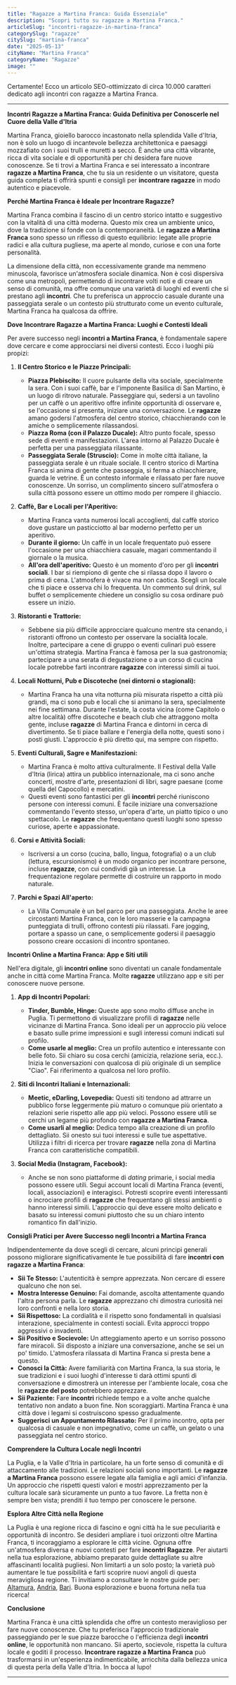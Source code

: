 ```yaml
---
title: "Ragazze a Martina Franca: Guida Essenziale"
description: "Scopri tutto su ragazze a Martina Franca."
articleSlug: "incontri-ragazze-in-martina-franca" 
categorySlug: "ragazze"
citySlug: "martina-franca"
date: "2025-05-13"
cityName: "Martina Franca"
categoryName: "Ragazze"
image: ""
---
```


Certamente! Ecco un articolo SEO-ottimizzato di circa 10.000 caratteri dedicato agli incontri con ragazze a Martina Franca.

---

**Incontri Ragazze a Martina Franca: Guida Definitiva per Conoscerle nel Cuore della Valle d'Itria**

Martina Franca, gioiello barocco incastonato nella splendida Valle d'Itria, non è solo un luogo di incantevole bellezza architettonica e paesaggi mozzafiato con i suoi trulli e muretti a secco. È anche una città vibrante, ricca di vita sociale e di opportunità per chi desidera fare nuove conoscenze. Se ti trovi a Martina Franca e sei interessato a incontrare **ragazze a Martina Franca**, che tu sia un residente o un visitatore, questa guida completa ti offrirà spunti e consigli per **incontrare ragazze** in modo autentico e piacevole.

**Perché Martina Franca è Ideale per Incontrare Ragazze?**

Martina Franca combina il fascino di un centro storico intatto e suggestivo con la vitalità di una città moderna. Questo mix crea un ambiente unico, dove la tradizione si fonde con la contemporaneità. Le **ragazze a Martina Franca** sono spesso un riflesso di questo equilibrio: legate alle proprie radici e alla cultura pugliese, ma aperte al mondo, curiose e con una forte personalità.

La dimensione della città, non eccessivamente grande ma nemmeno minuscola, favorisce un'atmosfera sociale dinamica. Non è così dispersiva come una metropoli, permettendo di incontrare volti noti e di creare un senso di comunità, ma offre comunque una varietà di luoghi ed eventi che si prestano agli **incontri**. Che tu preferisca un approccio casuale durante una passeggiata serale o un contesto più strutturato come un evento culturale, Martina Franca ha qualcosa da offrire.

**Dove Incontrare Ragazze a Martina Franca: Luoghi e Contesti Ideali**

Per avere successo negli **incontri a Martina Franca**, è fondamentale sapere dove cercare e come approcciarsi nei diversi contesti. Ecco i luoghi più propizi:

1.  **Il Centro Storico e le Piazze Principali:**
    *   **Piazza Plebiscito:** Il cuore pulsante della vita sociale, specialmente la sera. Con i suoi caffè, bar e l'imponente Basilica di San Martino, è un luogo di ritrovo naturale. Passeggiare qui, sedersi a un tavolino per un caffè o un aperitivo offre infinite opportunità di osservare e, se l'occasione si presenta, iniziare una conversazione. Le **ragazze** amano godersi l'atmosfera del centro storico, chiacchierando con le amiche o semplicemente rilassandosi.
    *   **Piazza Roma (con il Palazzo Ducale):** Altro punto focale, spesso sede di eventi e manifestazioni. L'area intorno al Palazzo Ducale è perfetta per una passeggiata rilassante.
    *   **Passeggiata Serale (Struscio):** Come in molte città italiane, la passeggiata serale è un rituale sociale. Il centro storico di Martina Franca si anima di gente che passeggia, si ferma a chiacchierare, guarda le vetrine. È un contesto informale e rilassato per fare nuove conoscenze. Un sorriso, un complimento sincero sull'atmosfera o sulla città possono essere un ottimo modo per rompere il ghiaccio.

2.  **Caffè, Bar e Locali per l'Aperitivo:**
    *   Martina Franca vanta numerosi locali accoglienti, dal caffè storico dove gustare un pasticciotto al bar moderno perfetto per un aperitivo.
    *   **Durante il giorno:** Un caffè in un locale frequentato può essere l'occasione per una chiacchiera casuale, magari commentando il giornale o la musica.
    *   **All'ora dell'aperitivo:** Questo è un momento d'oro per gli **incontri sociali**. I bar si riempiono di gente che si rilassa dopo il lavoro o prima di cena. L'atmosfera è vivace ma non caotica. Scegli un locale che ti piace e osserva chi lo frequenta. Un commento sul drink, sul buffet o semplicemente chiedere un consiglio su cosa ordinare può essere un inizio.

3.  **Ristoranti e Trattorie:**
    *   Sebbene sia più difficile approcciare qualcuno mentre sta cenando, i ristoranti offrono un contesto per osservare la socialità locale. Inoltre, partecipare a cene di gruppo o eventi culinari può essere un'ottima strategia. Martina Franca è famosa per la sua gastronomia; partecipare a una serata di degustazione o a un corso di cucina locale potrebbe farti incontrare **ragazze** con interessi simili ai tuoi.

4.  **Locali Notturni, Pub e Discoteche (nei dintorni o stagionali):**
    *   Martina Franca ha una vita notturna più misurata rispetto a città più grandi, ma ci sono pub e locali che si animano la sera, specialmente nei fine settimana. Durante l'estate, la costa vicina (come Capitolo o altre località) offre discoteche e beach club che attraggono molta gente, incluse **ragazze** di Martina Franca e dintorni in cerca di divertimento. Se ti piace ballare e l'energia della notte, questi sono i posti giusti. L'approccio è più diretto qui, ma sempre con rispetto.

5.  **Eventi Culturali, Sagre e Manifestazioni:**
    *   Martina Franca è molto attiva culturalmente. Il Festival della Valle d'Itria (lirica) attira un pubblico internazionale, ma ci sono anche concerti, mostre d'arte, presentazioni di libri, sagre paesane (come quella del Capocollo) e mercatini.
    *   Questi eventi sono fantastici per gli **incontri** perché riuniscono persone con interessi comuni. È facile iniziare una conversazione commentando l'evento stesso, un'opera d'arte, un piatto tipico o uno spettacolo. Le **ragazze** che frequentano questi luoghi sono spesso curiose, aperte e appassionate.

6.  **Corsi e Attività Sociali:**
    *   Iscriversi a un corso (cucina, ballo, lingua, fotografia) o a un club (lettura, escursionismo) è un modo organico per incontrare persone, incluse **ragazze**, con cui condividi già un interesse. La frequentazione regolare permette di costruire un rapporto in modo naturale.

7.  **Parchi e Spazi All'aperto:**
    *   La Villa Comunale è un bel parco per una passeggiata. Anche le aree circostanti Martina Franca, con le loro masserie e la campagna punteggiata di trulli, offrono contesti più rilassati. Fare jogging, portare a spasso un cane, o semplicemente godersi il paesaggio possono creare occasioni di incontro spontaneo.

**Incontri Online a Martina Franca: App e Siti utili**

Nell'era digitale, gli **incontri online** sono diventati un canale fondamentale anche in città come Martina Franca. Molte **ragazze** utilizzano app e siti per conoscere nuove persone.

1.  **App di Incontri Popolari:**
    *   **Tinder, Bumble, Hinge:** Queste app sono molto diffuse anche in Puglia. Ti permettono di visualizzare profili di **ragazze** nelle vicinanze di Martina Franca. Sono ideali per un approccio più veloce e basato sulle prime impressioni e sugli interessi comuni indicati sul profilo.
    *   **Come usarle al meglio:** Crea un profilo autentico e interessante con belle foto. Sii chiaro su cosa cerchi (amicizia, relazione seria, ecc.). Inizia le conversazioni con qualcosa di più originale di un semplice "Ciao". Fai riferimento a qualcosa nel loro profilo.

2.  **Siti di Incontri Italiani e Internazionali:**
    *   **Meetic, eDarling, Lovepedia:** Questi siti tendono ad attrarre un pubblico forse leggermente più maturo o comunque più orientato a relazioni serie rispetto alle app più veloci. Possono essere utili se cerchi un legame più profondo con **ragazze a Martina Franca**.
    *   **Come usarli al meglio:** Dedica tempo alla creazione di un profilo dettagliato. Sii onesto sui tuoi interessi e sulle tue aspettative. Utilizza i filtri di ricerca per trovare **ragazze** nella zona di Martina Franca con caratteristiche compatibili.

3.  **Social Media (Instagram, Facebook):**
    *   Anche se non sono piattaforme di *dating* primarie, i social media possono essere utili. Segui account locali di Martina Franca (eventi, locali, associazioni) e interagisci. Potresti scoprire eventi interessanti o incrociare profili di **ragazze** che frequentano gli stessi ambienti o hanno interessi simili. L'approccio qui deve essere molto delicato e basato su interessi comuni piuttosto che su un chiaro intento romantico fin dall'inizio.

**Consigli Pratici per Avere Successo negli Incontri a Martina Franca**

Indipendentemente da dove scegli di cercare, alcuni principi generali possono migliorare significativamente le tue possibilità di fare **incontri con ragazze a Martina Franca**:

*   **Sii Te Stesso:** L'autenticità è sempre apprezzata. Non cercare di essere qualcuno che non sei.
*   **Mostra Interesse Genuino:** Fai domande, ascolta attentamente quando l'altra persona parla. Le **ragazze** apprezzano chi dimostra curiosità nei loro confronti e nella loro storia.
*   **Sii Rispettoso:** La cordialità e il rispetto sono fondamentali in qualsiasi interazione, specialmente in contesti sociali. Evita approcci troppo aggressivi o invadenti.
*   **Sii Positivo e Socievole:** Un atteggiamento aperto e un sorriso possono fare miracoli. Sii disposto a iniziare una conversazione, anche se sei un po' timido. L'atmosfera rilassata di Martina Franca si presta bene a questo.
*   **Conosci la Città:** Avere familiarità con Martina Franca, la sua storia, le sue tradizioni e i suoi luoghi d'interesse ti darà ottimi spunti di conversazione e dimostrerà un interesse per l'ambiente locale, cosa che le **ragazze del posto** potrebbero apprezzare.
*   **Sii Paziente:** Fare **incontri** richiede tempo e a volte anche qualche tentativo non andato a buon fine. Non scoraggiarti. Martina Franca è una città dove i legami si costruiscono spesso gradualmente.
*   **Suggerisci un Appuntamento Rilassato:** Per il primo incontro, opta per qualcosa di casuale e non impegnativo, come un caffè, un gelato o una passeggiata nel centro storico.

**Comprendere la Cultura Locale negli Incontri**

La Puglia, e la Valle d'Itria in particolare, ha un forte senso di comunità e di attaccamento alle tradizioni. Le relazioni sociali sono importanti. Le **ragazze a Martina Franca** possono essere legate alla famiglia e agli amici d'infanzia. Un approccio che rispetti questi valori e mostri apprezzamento per la cultura locale sarà sicuramente un punto a tuo favore. La fretta non è sempre ben vista; prenditi il tuo tempo per conoscere le persone.

**Esplora Altre Città nella Regione**

La Puglia è una regione ricca di fascino e ogni città ha le sue peculiarità e opportunità di incontro. Se desideri ampliare i tuoi orizzonti oltre Martina Franca, ti incoraggiamo a esplorare le città vicine. Ognuna offre un'atmosfera diversa e nuovi contesti per fare **incontri Ragazze**. Per aiutarti nella tua esplorazione, abbiamo preparato guide dettagliate su altre affascinanti località pugliesi. Non limitarti a un solo posto; la varietà può aumentare le tue possibilità e farti scoprire nuovi angoli di questa meravigliosa regione. Ti invitiamo a consultare le nostre guide per: [Altamura](/altamura/ragazze/incontri-ragazze-in-altamura), [Andria](/andria/ragazze/incontri-ragazze-in-andria), [Bari](/bari/ragazze/incontri-ragazze-in-bari). Buona esplorazione e buona fortuna nella tua ricerca!

**Conclusione**

Martina Franca è una città splendida che offre un contesto meraviglioso per fare nuove conoscenze. Che tu preferisca l'approccio tradizionale passeggiando per le sue piazze barocche o l'efficienza degli **incontri online**, le opportunità non mancano. Sii aperto, socievole, rispetta la cultura locale e goditi il processo. **Incontrare ragazze a Martina Franca** può trasformarsi in un'esperienza indimenticabile, arricchita dalla bellezza unica di questa perla della Valle d'Itria. In bocca al lupo!

---
